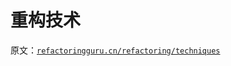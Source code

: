 # 重构技术

原文：[`refactoringguru.cn/refactoring/techniques`](https://refactoringguru.cn/refactoring/techniques)
